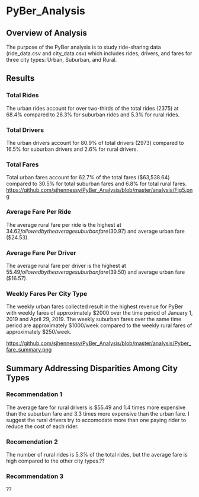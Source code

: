 # PyBer_Analysis
## Overview of Analysis
The purpose of the PyBer analysis is to study ride-sharing data (ride_data.csv and city_data.csv) which includes rides, drivers, and fares for three city types: Urban, Suburban, and Rural.

## Results
### Total Rides
The urban rides account for over two-thirds of the total rides (2375) at 68.4% compared to 26.3% for suburban rides and 5.3% for rural rides. 
### Total Drivers
The urban drivers account for 80.9% of total drivers (2973) compared to 16.5% for suburban drivers and 2.6% for rural drivers.
### Total Fares
Total urban fares account for 62.7% of the total fares ($63,538.64) compared to 30.5% for total suburban fares and 6.8% for total rural fares.
https://github.com/sjhennessy/PyBer_Analysis/blob/master/analysis/Fig5.png
### Average Fare Per Ride
The average rural fare per ride is the highest at $34.62 followed by the average suburban fare ($30.97) and average urban fare ($24.53).
### Average Fare Per Driver
The average rural fare per driver is the highest at $55.49 followed by the average suburban fare ($39.50) and average urban fare ($16.57).
### Weekly Fares Per City Type
The weekly urban fares collected result in the highest revenue for PyBer with weekly fares of approximately $2000 over the time period of January 1, 2019 and April 29, 2019. The weekly suburban fares over the same time period are approximately $1000/week compared to the weekly rural fares of approximately $250/week. 

https://github.com/sjhennessy/PyBer_Analysis/blob/master/analysis/Pyber_fare_summary.png

## Summary Addressing Disparities Among City Types
### Recommendation 1
The average fare for rural drivers is $55.49 and 1.4 times more expensive than the suburban fare and 3.3 times more expensive than the urban fare. I suggest the rural drivers try to accomodate more than one paying rider to reduce the cost of each rider.
### Recomendation 2
The number of rural rides is 5.3% of the total rides, but the average fare is high compared to the other city types.?? 
### Recommendation 3
??
